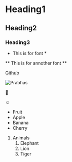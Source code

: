 # Heading1
## Heading2
### Heading3
* This is for font *
 
** This is for annother font **

[Github](https://github.com/)

![Prabhas](https://cdn.gulte.com/wp-content/uploads/2021/11/FFa8FZ9VQAQGkYB.jpg)

:hand_over_mouth:

:relaxed:

* Fruit
 *  Apple
 *  Banana
 *  Cherry

1.  Animals
    1. Elephant
    2. Lion
    3. Tiger
